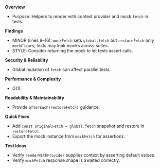 **Overview**
- Purpose: Helpers to render with context provider and mock `fetch` in tests.

**Findings**
- MINOR (lines 9–16): `mockFetch` sets `global.fetch` but `restoreFetch` only `mockClear`s; tests may leak mocks across suites.
- STYLE: Consider returning the mock to let tests assert calls.

**Security & Reliability**
- Global mutation of `fetch` can affect parallel tests.

**Performance & Complexity**
- O(1).

**Readability & Maintainability**
- Provide `afterEach(restoreFetch)` guidance.

**Quick Fixes**
- Add `const originalFetch = global.fetch` snapshot and restore in `restoreFetch`.
- Export the mock instance from `mockFetch` for assertions.

**Test Ideas**
- Verify `renderWithProvider` supplies context by asserting default values.
- Verify `mockFetch` response shape is awaited correctly.

